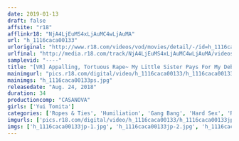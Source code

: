 ```yaml
---
date: 2019-01-13
draft: false
affsite: "r18"
afflinkr18: "NjA4LjEuMS4xLjAuMC4wLjAuMA"
url: "h_1116caca00133"
urloriginal: "http://www.r18.com/videos/vod/movies/detail/-/id=h_1116caca00133"
urlfinal: "http://media.r18.com/track/NjA4LjEuMS4xLjAuMC4wLjAuMA/videos/vod/movies/detail/-/id=h_1116caca00133"
samplevid: "----"
title: "[VR] Appalling, Tortuous Rape~ My Little Sister Pays For My Debt... And Gets Gang Raped Right Before My Eyes... Yui Tomita"
mainimgurl: "pics.r18.com/digital/video/h_1116caca00133/h_1116caca00133ps.jpg"
mainimgs: "h_1116caca00133ps.jpg"
releasedate: "Aug. 24, 2018"
duration: 34
productioncomp: "CASANOVA"
girls: ['Yui Tomita']
categories: ['Ropes & Ties', 'Humiliation', 'Gang Bang', 'Hard Sex', 'Relatives', 'Reluctant', 'Featured Actress', 'Sister', 'Blowjob', 'POV']
imgurls: ['pics.r18.com/digital/video/h_1116caca00133/h_1116caca00133jp-1.jpg', 'pics.r18.com/digital/video/h_1116caca00133/h_1116caca00133jp-2.jpg', 'pics.r18.com/digital/video/h_1116caca00133/h_1116caca00133jp-3.jpg', 'pics.r18.com/digital/video/h_1116caca00133/h_1116caca00133jp-4.jpg', 'pics.r18.com/digital/video/h_1116caca00133/h_1116caca00133jp-5.jpg', 'pics.r18.com/digital/video/h_1116caca00133/h_1116caca00133jp-6.jpg', 'pics.r18.com/digital/video/h_1116caca00133/h_1116caca00133jp-7.jpg', 'pics.r18.com/digital/video/h_1116caca00133/h_1116caca00133jp-8.jpg', 'pics.r18.com/digital/video/h_1116caca00133/h_1116caca00133jp-9.jpg', 'pics.r18.com/digital/video/h_1116caca00133/h_1116caca00133jp-10.jpg', 'pics.r18.com/digital/video/h_1116caca00133/h_1116caca00133jp-11.jpg', 'pics.r18.com/digital/video/h_1116caca00133/h_1116caca00133jp-12.jpg', 'pics.r18.com/digital/video/h_1116caca00133/h_1116caca00133jp-13.jpg', 'pics.r18.com/digital/video/h_1116caca00133/h_1116caca00133jp-14.jpg', 'pics.r18.com/digital/video/h_1116caca00133/h_1116caca00133jp-15.jpg', 'pics.r18.com/digital/video/h_1116caca00133/h_1116caca00133jp-16.jpg', 'pics.r18.com/digital/video/h_1116caca00133/h_1116caca00133jp-17.jpg', 'pics.r18.com/digital/video/h_1116caca00133/h_1116caca00133jp-18.jpg', 'pics.r18.com/digital/video/h_1116caca00133/h_1116caca00133jp-19.jpg']
imgs: ['h_1116caca00133jp-1.jpg', 'h_1116caca00133jp-2.jpg', 'h_1116caca00133jp-3.jpg', 'h_1116caca00133jp-4.jpg', 'h_1116caca00133jp-5.jpg', 'h_1116caca00133jp-6.jpg', 'h_1116caca00133jp-7.jpg', 'h_1116caca00133jp-8.jpg', 'h_1116caca00133jp-9.jpg', 'h_1116caca00133jp-10.jpg', 'h_1116caca00133jp-11.jpg', 'h_1116caca00133jp-12.jpg', 'h_1116caca00133jp-13.jpg', 'h_1116caca00133jp-14.jpg', 'h_1116caca00133jp-15.jpg', 'h_1116caca00133jp-16.jpg', 'h_1116caca00133jp-17.jpg', 'h_1116caca00133jp-18.jpg', 'h_1116caca00133jp-19.jpg']
---
```

